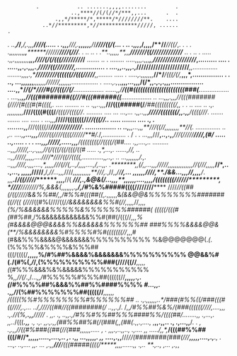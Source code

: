              .            .. .......,,,,........         .
                        ..,****//(/(//*/***,,...      .  .
                   .,,*/*****/*,*****/*////////**.    ....
               ..*//*********,*//************/////, ......                .
  .          ..,***/*****/***,/,.,,,*********/**///(*.....
.            .,,,*******///,.**,,,,,,***/*/***////((/(*...               .
..          .,*******,,*,/******,,,,****/**//****/*/((/*,.  .     .      .
           .,*,,,,*,,,****,**,********////*//**////(///**.  .    ..     ..
 .        .**..,,*,*,,**,*,,****//*/////((/////////////***  .. .  ..    .
 .....    .,,.,,,,,,,,**,*,,******////(/(/(((/////////*/**  .......   ..  .
........ .....,,,,.,,,**,**,*****/////////////////**/*****,......... ....
 .       .....,,.,.,,,.**,*****/**//*//((////////*******,*..............
    .      ....,,..,,,.,******//////////////////////***,**,..............
           ........,,,,.,****/////////((((((//(((/////***,,........ .....
         . .....,.,,,,,,,*****//*/*****/(((/(/**,*****,,,*,...............
      . .  .., ...,,,,,,*****,,,**,,,,**//////**,,,,***,,*,...............
       .   .....,.,*,,********,,,...,,,**/(/*,,.,.,.,**,**,................
            ....,,*/***********/***(/*////#(//((**(//(/***.................
           ......,,*/****/((#((((((((((((((((((((((###(***.................
          . ....,,****,,*//(((########((///#(((######((***.................
       ..   ...,,,.,**,,**//(((#######(////(#(((#(#((((,**.  .... ........ ..
      ..     .,,.*.,,*,***///(((#####(/***/##(((((((((/,, .   .   .. ....  ..
     .,.      ,,,,,,,,,***////((((#(((/***/(((//((((//*.  .........  .... ...
     ...,...   .,,..,,,***/////(((((((/,,.,,**/((((///*.  ....... ....... ....
      .....    .  ...,,,**/////(((((((//******//(((//*..  .....   ....... ....
      ., .    ........,,***///(((((//***/////////////*.   ............... ..
            ..,**,,...,,*,**///((/****/*,,,,,,,,**//*(.   .............. ..
,..       ....,****,...,,,****/////((////((((//////**#/.*/,.............  .
/ .    .  ...,,,///**,..,.,**,*///(/////******////*,(#/  .*.... ..,.....  .
.  .       ...,,,/////,.....,,,**/((((((((//((((/**(##....    .,,....,..
.........    ..,,,/////*,..,.,,,,*//(/(((/((/(((/*((#*    ..... .,*,...,.
......,//,  .. ..,,**/////,,,,,....**////*////((//((((,....**........,,..,.  ..
...,,,,,,,*/*.,. ..,,,*/*///,.,,,....,*,,,,,**///(//(*,..,*/*,,,,....,/*,..,,.
.**********,,(/,*,...,,,*/////,,,,,,,,,,,,,,**//(**///*,,,*,,*****//*,.. .,...,
,,,,,**/////**,/*,//...,,,*////*,,,,,,,,,,**///,.*,//,,*//****************/,...
,,,,,,****////*,**./&&*...,,,*//***,,,,****/*. ,,,**./*/((/////*******,,,,**//(
*************//***/,.,&@&(/...,,,**,,,,,,....,*,,*,/(*(((((((//////***********,
*//**//****///////*/%,*&&&(*,,,,*,,*,.****,/,*/#*%&%#####((((////////******
////*//((##(/((/////&&%%##/,,/#%%#(((##((*,.,,,,,,&*(&&@@&%%%%%%%%#######((//((
(///*/((#%(////((/*/&&&&&&&&%%#(//,*,,*,,*//*,,,,(%/%&&&&&&%%%%%&%%%%%%%######(
(((((/(((#(##%##*,/%&&&&&&&&&&&&%%#(##(/(((//*,,,%(#&&&&@@@&&&&%%&&&&&&%%%%%%##
###%%%%&&&&@@&(**/%&&&&&&&&%#%%%%#%#(((((((//*,,,#(#&&%%%&&&&@&&&&&&&%%%%%%%%%%
%&@@@@@@@(.*(*.(%%%%%&%%%%&%%%##(((/((((/**,,,,,%/#%##%&&&&%&&&&&&&%%%%%%%%%%
@@&&%#(./(#%(,*/*/,(%%%%%%%%%%###(////((//***,,,,,(*(#%%%&&&%&%&&&&&%%%%%%%%%%%
%*,,//(/*.,/...*,,/*#%%%%%#%%%##((((((//***,,,,,.,.(*/#%%%%##%&&&%%##%%####%%%%
*#...,,. **.,**,/*/(%##%%%%%%%##(((((//***,,,,,**,  */(((((%%#%%%%%%%%#%%%%%%##
 .. .,.,,,,,*,..*/###(#%%((/###(((#((///**/,.**,... ../,/*///((##//((########(/
..***,*,.,/. /,,*/#%%##%&%/(###((((((///****/,....,,, .,.*//*(%,**.,,**////***/
.  ,*,. ., ..,,.,/#%%#%%##%%%####%%/((((##/........,, .,...,. ,,..*/(((***.,,**
., .,. ,,.,***.,,*(##%%##%#(/(###(,,(##(*.,,.,...., ,**,,.,,..  ., .,...,,**/*.
  . ,  .*,*.,,***//((#%###((##(//(###*,**,*,,,,....*. *, . ,,,.,..,,..*, .,....
,,  ...../,,*,*****/(((##%%##(((/*#*//*,**,,,,.....,....*,.. ,*. .,, ...,,,,,*.
,,*  ....,.,,**///*//(########(###(///**,,,,,....,.,**., .*  ...,. ****..*,....
 ,,. ... ,.,,**///**/(((#####((((/*****,*,,,......,, .,..  **.,..*,  ,... ,.,*,
